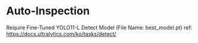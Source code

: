 # Auto-Inspection

Require Fine-Tuned YOLO11-L Detect Model (File Name: best_model.pt)
ref: https://docs.ultralytics.com/ko/tasks/detect/
